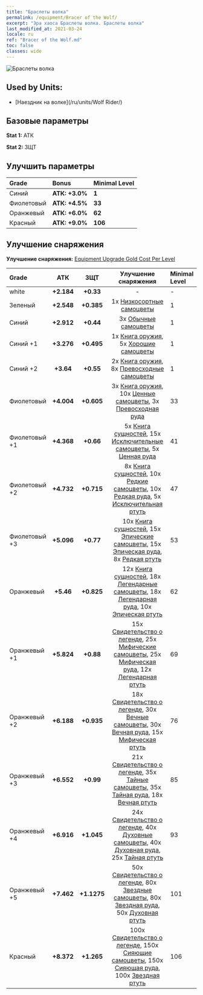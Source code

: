 ```yaml
---
title: "Браслеты волка"
permalink: /equipment/Bracer of the Wolf/
excerpt: "Эра хаоса Браслеты волка. Браслеты волка"
last_modified_at: 2021-03-24
locale: ru
ref: "Bracer of the Wolf.md"
toc: false
classes: wide
---
```


  ![Браслеты волка](/images/e/e_4023.png)

## Used by Units:

* [Наездник на волке](/ru/units/Wolf Rider/) 


## Базовые параметры
 **Stat 1:** АТК

 **Stat 2:** ЗЩТ

## Улучшить параметры

  |     Grade    |   Bonus | Minimal Level | 
  |:-------------|:--------|:--------------| 
  | Синий | **АТК: +3.0%** | **1** | 
  | Фиолетовый | **АТК: +4.5%** | **33** | 
  | Оранжевый | **АТК: +6.0%** | **62** | 
  | Красный | **АТК: +9.0%** | **106** | 


## Улучшение снаряжения
 **Улучшение снаряжения:** [Equipment Upgrade Gold Cost Per Level](/equipment/EquipmentUpgradeCostPerLevel/) 

  |          Grade      | АТК | ЗЩТ | Улучшение снаряжения | Minimal Level |
  |:--------------------|:---------:|:---------:|:----------------:|:--------------|
  | white | **+2.184** | **+0.33** | - | - |
  | Зеленый | **+2.548** | **+0.385** | 1x [Низкосортные самоцветы](/ru/Items/mat_4/) | 1 |
  | Синий | **+2.912** | **+0.44** | 3x [Обычные самоцветы](/ru/Items/mat_10/) | 1 |
  | Синий +1 | **+3.276** | **+0.495** | 1x [Книга оружия](/ru/Items/mat_18/), 5x [Хорошие самоцветы](/ru/Items/mat_16/) | 1 |
  | Синий +2 | **+3.64** | **+0.55** | 2x [Книга оружия](/ru/Items/mat_25/), 8x [Превосходные самоцветы](/ru/Items/mat_23/) | 1 |
  | Фиолетовый | **+4.004** | **+0.605** | 3x [Книга оружия](/ru/Items/mat_32/), 10x [Ценные самоцветы](/ru/Items/mat_30/), 3x [Превосходная руда](/ru/Items/mat_19/) | 33 |
  | Фиолетовый +1 | **+4.368** | **+0.66** | 5x [Книга сущностей](/ru/Items/mat_39/), 15x [Исключительные самоцветы](/ru/Items/mat_37/), 5x [Ценная руда](/ru/Items/mat_26/) | 41 |
  | Фиолетовый +2 | **+4.732** | **+0.715** | 8x [Книга сущностей](/ru/Items/mat_46/), 10x [Редкие самоцветы](/ru/Items/mat_44/), 10x [Редкая руда](/ru/Items/mat_40/), 5x [Исключительная ртуть](/ru/Items/mat_35/) | 47 |
  | Фиолетовый +3 | **+5.096** | **+0.77** | 10x [Книга сущностей](/ru/Items/mat_53/), 15x [Эпические самоцветы](/ru/Items/mat_51/), 15x [Эпическая руда](/ru/Items/mat_47/), 8x [Редкая ртуть](/ru/Items/mat_42/) | 53 |
  | Оранжевый | **+5.46** | **+0.825** | 12x [Книга сущностей](/ru/Items/mat_60/), 18x [Легендарные самоцветы](/ru/Items/mat_58/), 18x [Легендарная руда](/ru/Items/mat_54/), 10x [Эпическая ртуть](/ru/Items/mat_49/) | 62 |
  | Оранжевый +1 | **+5.824** | **+0.88** | 15x [Свидетельство о легенде](/ru/Items/mat_67/), 25x [Мифические самоцветы](/ru/Items/mat_65/), 25x [Мифическая руда](/ru/Items/mat_61/), 12x [Легендарная ртуть](/ru/Items/mat_56/) | 69 |
  | Оранжевый +2 | **+6.188** | **+0.935** | 18x [Свидетельство о легенде](/ru/Items/mat_74/), 30x [Вечные самоцветы](/ru/Items/mat_72/), 30x [Вечная руда](/ru/Items/mat_68/), 15x [Мифическая ртуть](/ru/Items/mat_63/) | 76 |
  | Оранжевый +3 | **+6.552** | **+0.99** | 21x [Свидетельство о легенде](/ru/Items/mat_81/), 35x [Тайные самоцветы](/ru/Items/mat_79/), 35x [Тайная руда](/ru/Items/mat_75/), 18x [Вечная ртуть](/ru/Items/mat_70/) | 85 |
  | Оранжевый +4 | **+6.916** | **+1.045** | 24x [Свидетельство о легенде](/ru/Items/mat_88/), 40x [Духовные самоцветы](/ru/Items/mat_86/), 40x [Духовная руда](/ru/Items/mat_82/), 25x [Тайная ртуть](/ru/Items/mat_77/) | 93 |
  | Оранжевый +5 | **+7.462** | **+1.1275** | 50x [Свидетельство о легенде](/ru/Items/mat_95/), 80x [Звездные самоцветы](/ru/Items/mat_93/), 80x [Звездная руда](/ru/Items/mat_89/), 50x [Духовная ртуть](/ru/Items/mat_84/) | 101 |
  | Красный | **+8.372** | **+1.265** | 100x [Свидетельство о легенде](/ru/Items/mat_102/), 150x [Сияющие самоцветы](/ru/Items/mat_100/), 150x [Сияющая руда](/ru/Items/mat_96/), 100x [Звездная ртуть](/ru/Items/mat_91/) | 106 |

